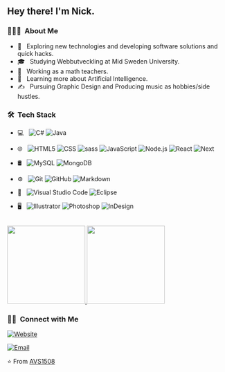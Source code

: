 <img src="">

<h2> Hey there! I'm Nick.</h2>

<h3> 👨🏻‍💻 &nbsp;About Me </h3>

- 🤔 &nbsp; Exploring new technologies and developing software solutions and quick hacks.
- 🎓 &nbsp; Studying Webbutveckling at Mid Sweden University.
- 💼 &nbsp; Working as a math teachers.
- 🌱 &nbsp; Learning more about Artificial Intelligence.
- ✍️ &nbsp; Pursuing Graphic Design and Producing music as hobbies/side hustles.

<h3> 🛠 &nbsp;Tech Stack</h3>

- 💻 &nbsp;
  ![C#](https://img.shields.io/badge/-CSharp-333333?style=flat&logo=CSharp&logoColor=007396)
  ![Java](https://img.shields.io/badge/-Java-333333?style=flat&logo=Java&logoColor=007396)
  

- 🌐 &nbsp;
  ![HTML5](https://img.shields.io/badge/-HTML5-333333?style=flat&logo=HTML5)
  ![CSS](https://img.shields.io/badge/-CSS-333333?style=flat&logo=CSS3&logoColor=1572B6)
  ![sass](https://img.shields.io/badge/-Sass-333333?style=flat&logo=Sass&logoColor=1572B6)
  ![JavaScript](https://img.shields.io/badge/-JavaScript-333333?style=flat&logo=javascript)
  ![Node.js](https://img.shields.io/badge/-Node.js-333333?style=flat&logo=node.js)
  ![React](https://img.shields.io/badge/-React-333333?style=flat&logo=react)
  ![Next](https://img.shields.io/badge/-Next.js-333333?style=flat&logo=next.js)
- 🛢 &nbsp;
  ![MySQL](https://img.shields.io/badge/-MySQL-333333?style=flat&logo=mysql)
  ![MongoDB](https://img.shields.io/badge/-MongoDB-333333?style=flat&logo=mongodb)
- ⚙️ &nbsp;
  ![Git](https://img.shields.io/badge/-Git-333333?style=flat&logo=git)
  ![GitHub](https://img.shields.io/badge/-GitHub-333333?style=flat&logo=github)
  ![Markdown](https://img.shields.io/badge/-Markdown-333333?style=flat&logo=markdown)
- 🔧 &nbsp;
  ![Visual Studio Code](https://img.shields.io/badge/-Visual%20Studio%20Code-333333?style=flat&logo=visual-studio-code&logoColor=007ACC)
  ![Eclipse](https://img.shields.io/badge/-Eclipse-333333?style=flat&logo=eclipse-ide&logoColor=2C2255)
- 🖥 &nbsp;
  ![Illustrator](https://img.shields.io/badge/-Illustrator-333333?style=flat&logo=adobe-illustrator)
  ![Photoshop](https://img.shields.io/badge/-Photoshop-333333?style=flat&logo=adobe-photoshop)
  ![InDesign](https://img.shields.io/badge/-InDesign-333333?style=flat&logo=adobe-indesign)

<br/>

<a href="https://github.com/AVS1508">
  <img height="180em" src="https://github-readme-stats.vercel.app/api?username=kushkbaghi&theme=buefy&show_icons=true" />
  <img height="180em" src="https://github-readme-stats.vercel.app/api/top-langs/?username=kushkbaghi&theme=buefy&layout=compact" />
</a>

<br/>

<h3> 🤝🏻 &nbsp;Connect with Me </h3>

<p >
<a href="https://www.kushkbaghi.com/"><img alt="Website" src="https://img.shields.io/badge/Website-www.kushkbaghi.com-blue?style=flat-square&logo=google-chrome"></a>
</a>

<a href="mailtonick.kushkbaghi@gmail.com"><img alt="Email" src="https://img.shields.io/badge/Email-nick.kushkbaghi@gmail.com-blue?style=flat-square&logo=gmail"></a>
</p>

⭐️ From [AVS1508](https://github.com/kushkbaghi)
